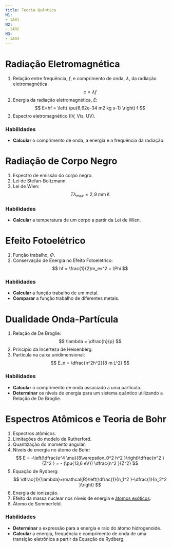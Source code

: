 ```yaml
---
title: Teoria Quântica
N1:
- 1A01
N2:
- 1A02
N3:
- 1A03
---
```


# Radiação Eletromagnética

1. Relação entre frequência, $f$, e comprimento de onda, $\lambda$, da radiação eletromagnética:
    $$
    c=\lambda f
    $$
2. Energia da radiação eletromagnética, $E$:
    $$
    E=hf = \left( \pu{6,62e-34 m2 kg s-1} \right) f
    $$
3. Espectro eletromagnético (IV, Vis, UV).

### Habilidades

- **Calcular** o comprimento de onda, a energia e a frequência da radiação.

# Radiação de Corpo Negro

1. Espectro de emissão do corpo negro.
2. Lei de Stefan-Boltzmann.
3. Lei de Wien: 
    $$ 
    T \lambda_\text{max} = 2,\!9\;\mathrm{mm\,K}
    $$ 

### Habilidades

- **Calcular** a temperatura de um corpo a partir da Lei de Wien.

# Efeito Fotoelétrico

1. Função trabalho, $\Phi$.
2. Conservação de Energia no Efeito Fotoelétrico: 
    $$
    hf = \frac{1}{2}m_ev^2 + \Phi
    $$

### Habilidades

- **Calcular** a função trabalho de um metal.
- **Comparar** a função trabalho de diferentes metais.

# Dualidade Onda-Partícula

1. Relação de De Broglie: 
    $$ 
    \lambda = \dfrac{h}{p} 
    $$
2. Princípio da Incerteza de Heisenberg.
3. Partícula na caixa unidimensional: 
    $$ 
    E_n = \dfrac{n^2h^2}{8 m L^2} 
    $$

### Habilidades

- **Calcular** o comprimento de onda associado a uma partícula.
-  **Determinar** os níveis de energia para um sistema quântico utilizando a Relação de De Broglie.

# Espectros Atômicos e Teoria de Bohr

1. Espectros atômicos.
2. Limitações do modelo de Rutherford.
3. Quantização do momento angular.
4. Níveis de energia no átomo de Bohr: 
    $$
    E = -\left(\dfrac{e^4 \mu}{8\varepsilon_0^2 h^2 }\right)\dfrac{n^2 }{Z^2 } = - (\pu{13,6 eV}) \dfrac{n^2 }{Z^2} 
    $$
5. Equação de Rydberg: 
    $$
    \dfrac{1}{\lambda}=\mathcal{R}\left(\dfrac{1}{n_1^2 }-\dfrac{1}{n_2^2 }\right) 
    $$
6. Energia de ionização.
7. Efeito da massa nuclear nos níveis de energia e [átomos exóticos](https://en.wikipedia.org/wiki/Exotic_atom).
8. Átomo de Sommerfeld.


### Habilidades

-  **Determinar** a expressão para a energia e raio do átomo hidrogenoide.
-  **Calcular** a energia, frequência e comprimento de onda de uma transição eletrônica a partir da Equação de Rydberg.